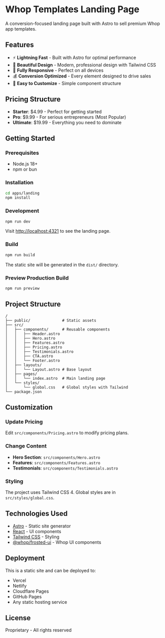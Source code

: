 # Whop Templates Landing Page

A conversion-focused landing page built with Astro to sell premium Whop app templates.

## Features

- ⚡ **Lightning Fast** - Built with Astro for optimal performance
- 🎨 **Beautiful Design** - Modern, professional design with Tailwind CSS
- 📱 **Fully Responsive** - Perfect on all devices
- 💰 **Conversion Optimized** - Every element designed to drive sales
- 🚀 **Easy to Customize** - Simple component structure

## Pricing Structure

- **Starter**: $4.99 - Perfect for getting started
- **Pro**: $9.99 - For serious entrepreneurs (Most Popular)
- **Ultimate**: $19.99 - Everything you need to dominate

## Getting Started

### Prerequisites

- Node.js 18+
- npm or bun

### Installation

```bash
cd apps/landing
npm install
```

### Development

```bash
npm run dev
```

Visit [http://localhost:4321](http://localhost:4321) to see the landing page.

### Build

```bash
npm run build
```

The static site will be generated in the `dist/` directory.

### Preview Production Build

```bash
npm run preview
```

## Project Structure

```
/
├── public/              # Static assets
├── src/
│   ├── components/      # Reusable components
│   │   ├── Header.astro
│   │   ├── Hero.astro
│   │   ├── Features.astro
│   │   ├── Pricing.astro
│   │   ├── Testimonials.astro
│   │   ├── CTA.astro
│   │   └── Footer.astro
│   ├── layouts/
│   │   └── Layout.astro # Base layout
│   ├── pages/
│   │   └── index.astro  # Main landing page
│   └── styles/
│       └── global.css   # Global styles with Tailwind
└── package.json
```

## Customization

### Update Pricing

Edit `src/components/Pricing.astro` to modify pricing plans.

### Change Content

- **Hero Section**: `src/components/Hero.astro`
- **Features**: `src/components/Features.astro`
- **Testimonials**: `src/components/Testimonials.astro`

### Styling

The project uses Tailwind CSS 4. Global styles are in `src/styles/global.css`.

## Technologies Used

- [Astro](https://astro.build) - Static site generator
- [React](https://react.dev) - UI components
- [Tailwind CSS](https://tailwindcss.com) - Styling
- [@whop/frosted-ui](https://www.npmjs.com/package/@whop/frosted-ui) - Whop UI components

## Deployment

This is a static site and can be deployed to:

- Vercel
- Netlify
- Cloudflare Pages
- GitHub Pages
- Any static hosting service

## License

Proprietary - All rights reserved
